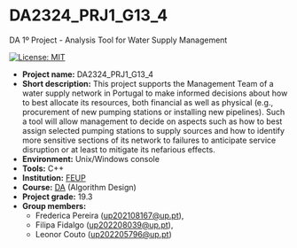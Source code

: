 # DA2324_PRJ1_G13_4
DA 1º Project - Analysis Tool for Water Supply Management

[![License: MIT](https://img.shields.io/badge/License-MIT-yellow.svg)](https://opensource.org/licenses/MIT)

- **Project name:** DA2324_PRJ1_G13_4
- **Short description:** This project supports the Management Team of a water supply network in Portugal to make informed
decisions about how to best allocate its resources, both financial as well as physical
(e.g., procurement of new pumping stations or installing new pipelines). Such a tool will allow management to decide on aspects such as how to best assign selected
pumping stations to supply sources and how to identify more sensitive sections of its network
to failures to anticipate service disruption or at least to mitigate its nefarious effects.
- **Environment:** Unix/Windows console
- **Tools:** C++
- **Institution:** [FEUP](https://sigarra.up.pt/feup/en/web_page.Inicial)
- **Course:** [DA](https://sigarra.up.pt/feup/pt/UCURR_GERAL.FICHA_UC_VIEW?pv_ocorrencia_id=520321) (Algorithm Design)
- **Project grade:** 19.3
- **Group members:**
  - Frederica Pereira (up202108167@up.pt),
  - Filipa Fidalgo (up202208039@up.pt),
  - Leonor Couto (up202205796@up.pt)
